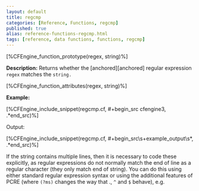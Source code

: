 ```yaml
---
layout: default
title: regcmp
categories: [Reference, Functions, regcmp]
published: true
alias: reference-functions-regcmp.html
tags: [reference, data functions, functions, regcmp]
---
```


[%CFEngine_function_prototype(regex, string)%]

**Description:** Returns whether the [anchored][anchored] regular expression 
`regex` matches the `string.`

[%CFEngine_function_attributes(regex, string)%]

**Example:**

[%CFEngine_include_snippet(regcmp.cf, #\+begin_src cfengine3, .*end_src)%]

Output:

[%CFEngine_include_snippet(regcmp.cf, #\+begin_src\s+example_output\s*, .*end_src)%]

If the string contains multiple lines, then it is necessary to code these
explicitly, as regular expressions do not normally match the end of line
as a regular character (they only match end of string). You can do this
using either standard regular expression syntax or using the additional
features of PCRE (where `(?ms)` changes the way that ., `^` and `$` behave), e.g.

